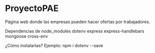 # ProyectoPAE
Página web donde las empresas pueden hacer ofertas por trabajadores.

Dependencias de node_modules
dotenv
express
express-handlebars
mongoose
cross-env

¿Cómo instalarlas?
 Ejemplo: npm i dotenv --save

